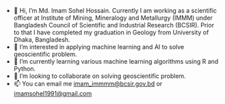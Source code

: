 - 👋 Hi, I’m Md. Imam Sohel Hossain. Currently I am working as a scientific officer at Institute of Mining, Mineralogy and Metallurgy (IMMM) under Bangladesh Council of Scientific and Industrial Research (BCSIR). Prior to that I have completed my graduation in Geology from University of Dhaka, Bangladesh.
- 👀 I’m interested in applying machine learning and AI to solve geoscientific problem.
- 🌱 I’m currently learning various machine learning algorithms using R and Python.
- 💞️ I’m looking to collaborate on solving geoscientific problem.
- 📫 You can email me imam_immmm@bcsir.gov.bd or imamsohel1991@gmail.com

<!---
imamsohel/imamsohel is a ✨ special ✨ repository because its `README.md` (this file) appears on your GitHub profile.
You can click the Preview link to take a look at your changes.
--->
